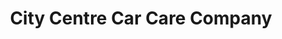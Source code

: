 ---
title: "City Centre Car Care Company"
url: /birmingham/city-centre-car-care-company/
shop: Autowerkstatt
---